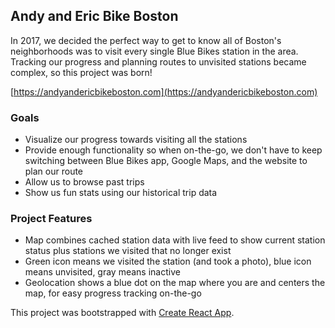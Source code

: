 ## Andy and Eric Bike Boston

In 2017, we decided the perfect way to get to know all of Boston's neighborhoods was to visit every single Blue Bikes station in the area. Tracking our progress and planning routes to unvisited stations became complex, so this project was born!

[https://andyandericbikeboston.com](https://andyandericbikeboston.com)

### Goals

* Visualize our progress towards visiting all the stations
* Provide enough functionality so when on-the-go, we don't have to keep switching between Blue Bikes app, Google Maps, and the website to plan our route
* Allow us to browse past trips
* Show us fun stats using our historical trip data

### Project Features

* Map combines cached station data with live feed to show current station status plus stations we visited that no longer exist
* Green icon means we visited the station (and took a photo), blue icon means unvisited, gray means inactive
* Geolocation shows a blue dot on the map where you are and centers the map, for easy progress tracking on-the-go



This project was bootstrapped with [Create React App](https://github.com/facebook/create-react-app).
